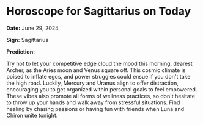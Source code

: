 # Horoscope for Sagittarius on Today

**Date:** June 29, 2024

**Sign:** Sagittarius

**Prediction:**

Try not to let your competitive edge cloud the mood this morning, dearest Archer, as the Aries moon and Venus square off. This cosmic climate is poised to inflate egos, and power struggles could ensue if you don't take the high road. Luckily, Mercury and Uranus align to offer distraction, encouraging you to get organized within personal goals to feel empowered. These vibes also promote all forms of wellness practices, so don't hesitate to throw up your hands and walk away from stressful situations. Find healing by chasing passions or having fun with friends when Luna and Chiron unite tonight.
